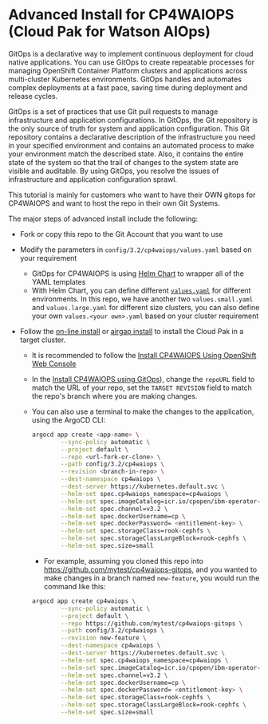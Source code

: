 # Advanced Install for CP4WAIOPS (Cloud Pak for Watson AIOps)

GitOps is a declarative way to implement continuous deployment for cloud native applications. You can use GitOps to create repeatable processes for managing OpenShift Container Platform clusters and applications across multi-cluster Kubernetes environments. GitOps handles and automates complex deployments at a fast pace, saving time during deployment and release cycles.

GitOps is a set of practices that use Git pull requests to manage infrastructure and application configurations. In GitOps, the Git repository is the only source of truth for system and application configuration. This Git repository contains a declarative description of the infrastructure you need in your specified environment and contains an automated process to make your environment match the described state. Also, it contains the entire state of the system so that the trail of changes to the system state are visible and auditable. By using GitOps, you resolve the issues of infrastructure and application configuration sprawl.

This tutorial is mainly for customers who want to have their OWN gitops for CP4WAIOPS and want to host the repo in their own Git Systems.

The major steps of advanced install include the following:

- Fork or copy this repo to the Git Account that you want to use

- Modify the parameters in `config/3.2/cp4waiops/values.yaml` based on your requirement
  - GitOps for CP4WAIOPS is using [Helm Chart](https://argo-cd.readthedocs.io/en/stable/user-guide/helm/) to wrapper all of the YAML templates
  - With Helm Chart, you can define different [`values.yaml`](https://argo-cd.readthedocs.io/en/stable/user-guide/helm/#values-files) for different environments. In this repo, we have another two `values.small.yaml` and `values.large.yaml` for different size clusters, you can also define your own `values.<your own>.yaml` based on your cluster requirement

- Follow the [on-line install](how-to-deploy-cp4waiops-32.md) or [airgap install](how-to-deploy-airgap-32.md) to install the Cloud Pak in a target cluster.
  - It is recommended to follow the [Install CP4WAIOPS Using OpenShift Web Console](how-to-deploy-cp4waiops-32.md#install-cp4waiops-using-openshift-web-console)

  - In the [Install CP4WAIOPS using GitOps](how-to-deploy-cp4waiops-32.md#install-cp4waiops-using-gitops)), change the `repoURL` field to match the URL of your repo, set the `TARGET REVISION` field to match the repo's branch where you are making changes.

  - You can also use a terminal to make the changes to the application, using the ArgoCD CLI:

    ```sh
    argocd app create <app-name> \
            --sync-policy automatic \
            --project default \
            --repo <url-fork-or-clone> \
            --path config/3.2/cp4waiops \
            --revision <branch-in-repo> \
            --dest-namespace cp4waiops \
            --dest-server https://kubernetes.default.svc \
            --helm-set spec.cp4waiops_namespace=cp4waiops \
            --helm-set spec.imageCatalog=icr.io/cpopen/ibm-operator-catalog:latest \
            --helm-set spec.channel=v3.2 \
            --helm-set spec.dockerUsername=cp \
            --helm-set spec.dockerPassword= <entitlement-key> \
            --helm-set spec.storageClass=rook-cephfs \
            --helm-set spec.storageClassLargeBlock=rook-cephfs \
            --helm-set spec.size=small
    ```

    - For example, assuming you cloned this repo into https://github.com/mytest/cp4waiops-gitops, and you wanted to make changes in a branch named `new-feature`, you would run the command like this:

    ```sh
    argocd app create cp4waiops \
            --sync-policy automatic \
            --project default \
            --repo https://github.com/mytest/cp4waiops-gitops \
            --path config/3.2/cp4waiops \
            --revision new-feature \
            --dest-namespace cp4waiops \
            --dest-server https://kubernetes.default.svc \
            --helm-set spec.cp4waiops_namespace=cp4waiops \
            --helm-set spec.imageCatalog=icr.io/cpopen/ibm-operator-catalog:latest \
            --helm-set spec.channel=v3.2 \
            --helm-set spec.dockerUsername=cp \
            --helm-set spec.dockerPassword= <entitlement-key> \
            --helm-set spec.storageClass=rook-cephfs \
            --helm-set spec.storageClassLargeBlock=rook-cephfs \
            --helm-set spec.size=small
    ```
